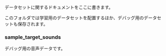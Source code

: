 データセットに関するドキュメントをここに書きます。

このフォルダでは学習用のデータセットを配置するほか、デバッグ用のデータセットも保存されます。

### sample_target_sounds

デバッグ用の音声データです。
